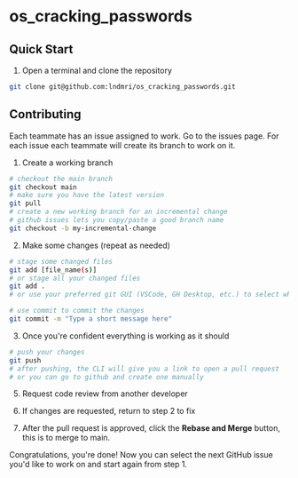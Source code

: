 # os_cracking_passwords

## Quick Start

1. Open a terminal and clone the repository

```bash
git clone git@github.com:lndmri/os_cracking_passwords.git
```

## Contributing

Each teammate has an issue assigned to work. Go to the issues page. 
For each issue each teammate will create its branch to work on it.

1. Create a working branch

```bash
# checkout the main branch
git checkout main
# make sure you have the latest version
git pull
# create a new working branch for an incremental change
# github issues lets you copy/paste a good branch name
git checkout -b my-incremental-change  
```

2. Make some changes (repeat as needed)

```bash
# stage some changed files
git add [file_name(s)]
# or stage all your changed files
git add .
# or use your preferred git GUI (VSCode, GH Desktop, etc.) to select what to stage

# use commit to commit the changes
git commit -m "Type a short message here"
```

3. Once you're confident everything is working as it should

```bash
# push your changes
git push
# after pushing, the CLI will give you a link to open a pull request
# or you can go to github and create one manually
```

5. Request code review from another developer

6. If changes are requested, return to step 2 to fix

7. After the pull request is approved, click the **Rebase and Merge** button, this is to merge to main.


Congratulations, you're done! Now you can select the next GitHub issue you'd like to work on and start again from step 1.